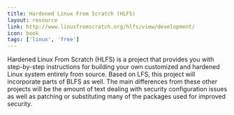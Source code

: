```yaml
---
title: Hardened Linux From Scratch (HLFS)
layout: resource
link: http://www.linuxfromscratch.org/hlfs/view/development/
icon: book
tags: ['linux', 'free']
---
```


Hardened Linux From Scratch (HLFS) is a project that provides you with step-by-step instructions for building your own customized and hardened Linux system entirely from source. Based on LFS, this project will incorporate parts of BLFS as well. The main differences from these other projects will be the amount of text dealing with security configuration issues as well as patching or substituting many of the packages used for improved security.